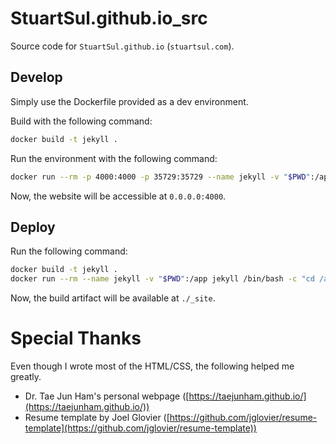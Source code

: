 # StuartSul.github.io_src

Source code for `StuartSul.github.io` (`stuartsul.com`).

## Develop

Simply use the Dockerfile provided as a dev environment.

Build with the following command:

```bash
docker build -t jekyll .
```

Run the environment with the following command:

```bash
docker run --rm -p 4000:4000 -p 35729:35729 --name jekyll -v "$PWD":/app jekyll
```

Now, the website will be accessible at `0.0.0.0:4000`.

## Deploy

Run the following command:

```bash
docker build -t jekyll .
docker run --rm --name jekyll -v "$PWD":/app jekyll /bin/bash -c "cd /app && bundle && bundle exec jekyll build"
```

Now, the build artifact will be available at `./_site`.

# Special Thanks

Even though I wrote most of the HTML/CSS, the following helped me greatly.

- Dr. Tae Jun Ham's personal webpage ([https://taejunham.github.io/](https://taejunham.github.io/))
- Resume template by Joel Glovier ([https://github.com/jglovier/resume-template](https://github.com/jglovier/resume-template))
